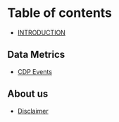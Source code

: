 # Table of contents

* [INTRODUCTION](README.md)

## Data Metrics

* [CDP Events](data-metrics/markdown.md)

## About us

* [Disclaimer](about-us/disclaimer.md)
